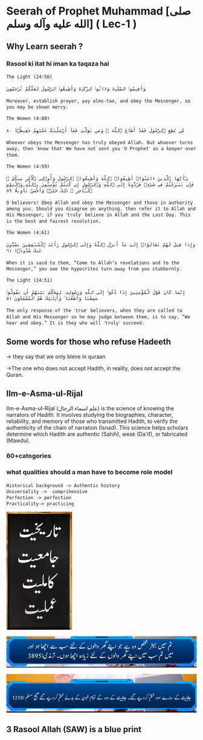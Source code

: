# Seerah of Prophet Muhammad [صلى الله عليه وآله وسلم] ( Lec-1 )
 
## Why Learn seerah ? 
### Rasool ki itat hi iman ka taqaza hai 

```
The Light (24:56) 

وَأَقِيمُوا۟ ٱلصَّلَوٰةَ وَءَاتُوا۟ ٱلزَّكَوٰةَ وَأَطِيعُوا۟ ٱلرَّسُولَ لَعَلَّكُمْ تُرْحَمُونَ 

Moreover, establish prayer, pay alms-tax, and obey the Messenger, so you may be shown mercy.
```


```
The Women (4:80) 

مَّن يُطِعِ ٱلرَّسُولَ فَقَدْ أَطَاعَ ٱللَّهَ ۖ وَمَن تَوَلَّىٰ فَمَآ أَرْسَلْنَـٰكَ عَلَيْهِمْ حَفِيظًۭا ٨٠

Whoever obeys the Messenger has truly obeyed Allah. But whoever turns away, then ˹know that˺ We have not sent you ˹O Prophet˺ as a keeper over them.
```

```
The Women (4:59) 

يَـٰٓأَيُّهَا ٱلَّذِينَ ءَامَنُوٓا۟ أَطِيعُوا۟ ٱللَّهَ وَأَطِيعُوا۟ ٱلرَّسُولَ وَأُو۟لِى ٱلْأَمْرِ مِنكُمْ ۖ فَإِن تَنَـٰزَعْتُمْ فِى شَىْءٍۢ فَرُدُّوهُ إِلَى ٱللَّهِ وَٱلرَّسُولِ إِن كُنتُمْ تُؤْمِنُونَ بِٱللَّهِ وَٱلْيَوْمِ ٱلْـَٔاخِرِ ۚ ذَٰلِكَ خَيْرٌۭ وَأَحْسَنُ تَأْوِيلًا ٥٩

O believers! Obey Allah and obey the Messenger and those in authority among you. Should you disagree on anything, then refer it to Allah and His Messenger, if you ˹truly˺ believe in Allah and the Last Day. This is the best and fairest resolution.
```

```
The Women (4:61) 

وَإِذَا قِيلَ لَهُمْ تَعَالَوْا۟ إِلَىٰ مَآ أَنزَلَ ٱللَّهُ وَإِلَى ٱلرَّسُولِ رَأَيْتَ ٱلْمُنَـٰفِقِينَ يَصُدُّونَ عَنكَ صُدُودًۭا ٦١

When it is said to them, “Come to Allah’s revelations and to the Messenger,” you see the hypocrites turn away from you stubbornly.
```

```
The Light (24:51) 

إِنَّمَا كَانَ قَوْلَ ٱلْمُؤْمِنِينَ إِذَا دُعُوٓا۟ إِلَى ٱللَّهِ وَرَسُولِهِۦ لِيَحْكُمَ بَيْنَهُمْ أَن يَقُولُوا۟ سَمِعْنَا وَأَطَعْنَا ۚ وَأُو۟لَـٰٓئِكَ هُمُ ٱلْمُفْلِحُونَ ٥١

The only response of the ˹true˺ believers, when they are called to Allah and His Messenger so he may judge between them, is to say, “We hear and obey.” It is they who will ˹truly˺ succeed.
```

## Some words for those who refuse Hadeeth 
-> they say that we only bleve in quraan 

->The one who does not accept Hadith, in reality, does not accept the Quran.

## Ilm-e-Asma-ul-Rijal
Ilm-e-Asma-ul-Rijal (علم اسماء الرجال) is the science of knowing the narrators of Hadith. It involves studying the biographies, character, reliability, and memory of those who transmitted Hadith, to verify the authenticity of the chain of narration (Isnad). This science helps scholars determine which Hadith are authentic (Sahih), weak (Da'if), or fabricated (Mawdu).

### 60+catogories 


### what qualities should a man have to become role model 

```
Historical background -> Authentic history 
Universality ->  comprihensive
Perfection -> perfection 
Practicality-> practicing 

```
![alt text](image.png)

![alt text](image-2.png)

![alt text](image-3.png)

## 3 Rasool Allah (SAW) is a blue print